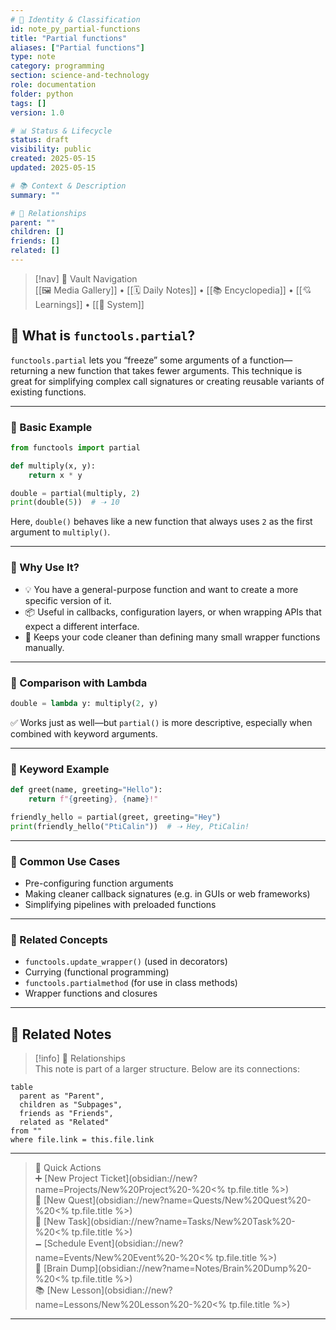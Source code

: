 ```yaml
---
# 📄 Identity & Classification
id: note_py_partial-functions
title: "Partial functions"
aliases: ["Partial functions"]
type: note
category: programming
section: science-and-technology
role: documentation
folder: python
tags: []
version: 1.0

# 📊 Status & Lifecycle
status: draft
visibility: public
created: 2025-05-15
updated: 2025-05-15

# 📚 Context & Description
summary: ""

# 🧱 Relationships
parent: ""
children: []
friends: []
related: []
---
```



> [!nav] 🧱 Vault Navigation  
> [[🖼 Media Gallery]] • [[🗓 Daily Notes]] • [[📚 Encyclopedia]] • [[💘 Learnings]] • [[🧠 System]]

## 🧩 What is `functools.partial`?

`functools.partial` lets you “freeze” some arguments of a function—returning a new function that takes fewer arguments. This technique is great for simplifying complex call signatures or creating reusable variants of existing functions.

---

### 🧪 Basic Example

```python
from functools import partial

def multiply(x, y):
    return x * y

double = partial(multiply, 2)
print(double(5))  # ➝ 10
```

Here, `double()` behaves like a new function that always uses `2` as the first argument to `multiply()`.

---

### 🧠 Why Use It?

- 💡 You have a general-purpose function and want to create a more specific version of it.
- 📦 Useful in callbacks, configuration layers, or when wrapping APIs that expect a different interface.
- 🧼 Keeps your code cleaner than defining many small wrapper functions manually.

---

### 💬 Comparison with Lambda

```python
double = lambda y: multiply(2, y)
```

✅ Works just as well—but `partial()` is more descriptive, especially when combined with keyword arguments.

---

### 🧪 Keyword Example

```python
def greet(name, greeting="Hello"):
    return f"{greeting}, {name}!"

friendly_hello = partial(greet, greeting="Hey")
print(friendly_hello("PtiCalin"))  # ➝ Hey, PtiCalin!
```

---

### 🧱 Common Use Cases

- Pre-configuring function arguments
- Making cleaner callback signatures (e.g. in GUIs or web frameworks)
- Simplifying pipelines with preloaded functions

---

### 🔗 Related Concepts

- `functools.update_wrapper()` (used in decorators)
- Currying (functional programming)
- `functools.partialmethod` (for use in class methods)
- Wrapper functions and closures

---

## 🔗 Related Notes

> [!info] 🧠 Relationships  
> This note is part of a larger structure. Below are its connections:

```dataview
table
  parent as "Parent",
  children as "Subpages",
  friends as "Friends",
  related as "Related"
from ""
where file.link = this.file.link
```

---

> 🌛 Quick Actions  
> ➕ [New Project Ticket](obsidian://new?name=Projects/New%20Project%20-%20<% tp.file.title %>)  
> 🌹 [New Quest](obsidian://new?name=Quests/New%20Quest%20-%20<% tp.file.title %>)  
> 🎯 [New Task](obsidian://new?name=Tasks/New%20Task%20-%20<% tp.file.title %>)  
> 🗕 [Schedule Event](obsidian://new?name=Events/New%20Event%20-%20<% tp.file.title %>)  
> 📝 [Brain Dump](obsidian://new?name=Notes/Brain%20Dump%20-%20<% tp.file.title %>)  
> 📚 [New Lesson](obsidian://new?name=Lessons/New%20Lesson%20-%20<% tp.file.title %>)

---
